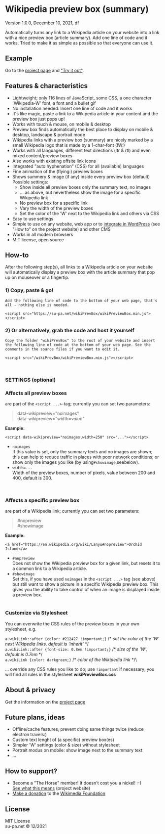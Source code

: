 # Wikipedia preview box (summary)

Version 1.0.0, December 10, 2021, df

Automatically turns any link to a Wikipedia article on your website into a link with a nice preview box (article summary). Add one line of code and it works. Tried to make it as simple as possible so that everyone can use it.

## Example
Go to the [project page](https://su-pa.net/wikiPrevBox/) and ["Try it out"](https://su-pa.net/wikiPrevBox/).

## Features & characteristics
- Lightweight; only 116 lines of JavaScript, some CSS, a one character 'Wikipedia-W' font, a font and a bullet gif
- No installation needed: Insert one line of code and it works
- It's like magic, paste a link to a Wikipedia article in your content and the preview box just pops up!
- Works with touch & mouse, on mobile & desktop
- Preview box finds automatically the best place to display on mobile & desktop, landscape & portrait mode
- Wikipedia links with a preview box (summary) are nicely marked by a small Wikipedia logo that is made by a 1-char-font (!W:)
- Works with all languages, different text directions (ltr & rtl) and even mixed content/preview boxes
- Also works with existing offsite link icons
- Integrated "auto hyphenation" (CSS) for all (available) languages
- Fine animation of the (flying:) preview boxes 
- Shows summery & image (if any) inside every preview box (default)\
Possible settings:
  - Show inside all preview boxes only the summary text, no images
  - ... as above, but nevertheless show the image for a specific Wikipedia link
  - No preview box for a specific link
  - Vary the width of the preview boxes
  - Set the color of the 'W' next to the Wikipedia link and others via CSS
- Easy to use settings
- Simple to use on any website, web app or to [integrate in WordPress](https://su-pa.net/wikiPrevBox/) (see "How to" on the project website) and other CMS
- Works in all modern browsers
- MIT license, open source

## How-to
After the following step(s), all links to a Wikipedia article on your website will automatically display a preview box with the article summary that pop up on mouseover or a fingertip.

### 1) Copy, paste & go!

``Add the following line of code to the bottom of your web page, that's all - nothing else is needed.``
```
<script src="https://su-pa.net/wikiPrevBox/wikiPreviewBox.min.js"></script>
```

### 2) Or alternatively, grab the code and host it yourself
``Copy the folder "wikiPrevBox" to the root of your website and insert the following line of code at the bottom of your web page. See the comments in the source files if you want to edit it. `` 
```
<script src="/wikiPrevBox/wikiPreviewBox.min.js"></script>
```
<br>

### **SETTINGS** (optional)
### **Affects all preview boxes** 
are part of the ```<script ...>```-tag; currently you can set two parameters:
>data-wikipreview="noimages"\
data-wikipreview="width=*value*"

**Example:**
```
<script data-wikipreview="noimages,width=250" src="..."></script>
```
- `noimages`  
If this value is set, only the summary texts and no images are shown; this can help to reduce traffic in places with poor network conditions; or show only the images you like (by using`#showimage`,seebelow).
- `width=...`  
 Width of the preview boxes, number of pixels, value between 200 and 400, default is 300.  
 <br>
   
### **Affects a specific preview box** 
are part of a Wikipedia link; currently you can set two parameters:
>#nopreview\
#showimage

**Example:**
```
<a href="https://en.wikipedia.org/wiki/Lanyu#nopreview">Orchid Island</a>
```
- `#nopreview`  
Does not show the Wikipedia preview box for a given link, but resets it to a common link to a Wikipedia article.
- `#showimage`  
Set this, if you have used `noimages` in the `<script ...>` tag (see above) but still want to show a picture in a specific Wikipedia preview box. This gives you the ability to take control of when an image is displayed inside a preview box.
<br><br> 

### **Customize via Stylesheet**
You can overwrite the CSS rules of the preview boxes in your own stylesheet, e.g.

`a.wikiLink::after {color: #212427 !important;}`		      /* *set the color of the 'W' next Wikipedia links, default is 'inherit'* \*/\
`a.wikiLink::after {font-size: 0.8em !important;}`		      /* *size of the 'W', default is 0.7em* \*/\
`a.wikiLink {color: darkgreen;}`		      /* *color of the Wikipedia link* \*/\

... override any CSS rules you like to do; use `!important` if  necessary; you will find all rules in the stylesheet **wikiPreviewBox.css**

## About & privacy
Get the information on the [project page](https://su-pa.net/wikiPrevBox/) 

## Future plans, ideas
- Offline/cache features, prevent doing same things twice (reduce electron travels:)
- Custom text lenght of (a specific) preview box(es)
- Simpler 'W' settings (color & size) without stylesheet 
- Portrait modus on mobile: show image next to the summary text
- ... 

## How to support?
- Become a "The Horse" member! It doesn't cost you a nickel! :-)\
 <a href="https://su-pa.net/wikiPrevBox/?the-horse" target="_blank"  rel="noopener">See what this means</a> (project website)
- <a href="https://donate.wikimedia.org/" target="_blank"  rel="noopener">Make a donation</a> to the 
				<a href="https://en.wikipedia.org/wiki/Wikimedia_Foundation" target="_blank" rel="noopener">Wikimedia Foundation</a>

## License
MIT License\
su-pa.net &copy; 12/2021